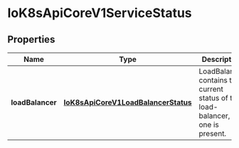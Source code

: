 
# IoK8sApiCoreV1ServiceStatus

## Properties
Name | Type | Description | Notes
------------ | ------------- | ------------- | -------------
**loadBalancer** | [**IoK8sApiCoreV1LoadBalancerStatus**](IoK8sApiCoreV1LoadBalancerStatus.md) | LoadBalancer contains the current status of the load-balancer, if one is present. |  [optional]



